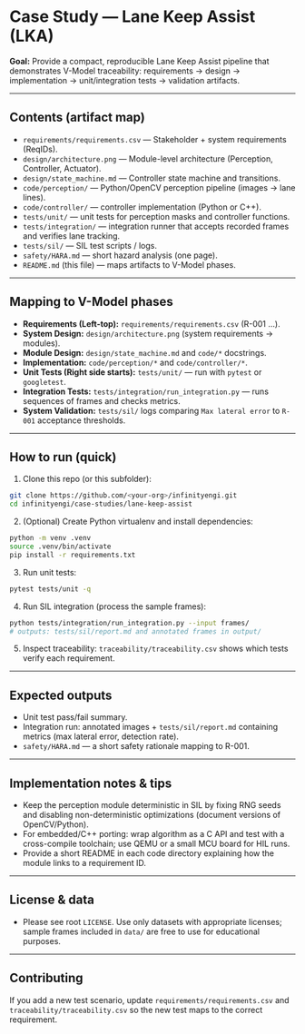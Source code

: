 # Case Study — Lane Keep Assist (LKA)

**Goal:** Provide a compact, reproducible Lane Keep Assist pipeline that demonstrates V-Model traceability: requirements → design → implementation → unit/integration tests → validation artifacts.

---

## Contents (artifact map)
- `requirements/requirements.csv` — Stakeholder + system requirements (ReqIDs).  
- `design/architecture.png` — Module-level architecture (Perception, Controller, Actuator).  
- `design/state_machine.md` — Controller state machine and transitions.  
- `code/perception/` — Python/OpenCV perception pipeline (images → lane lines).  
- `code/controller/` — controller implementation (Python or C++).  
- `tests/unit/` — unit tests for perception masks and controller functions.  
- `tests/integration/` — integration runner that accepts recorded frames and verifies lane tracking.  
- `tests/sil/` — SIL test scripts / logs.  
- `safety/HARA.md` — short hazard analysis (one page).  
- `README.md` (this file) — maps artifacts to V-Model phases.

---

## Mapping to V-Model phases
- **Requirements (Left-top):** `requirements/requirements.csv` (R-001 …).  
- **System Design:** `design/architecture.png` (system requirements → modules).  
- **Module Design:** `design/state_machine.md` and `code/*` docstrings.  
- **Implementation:** `code/perception/*` and `code/controller/*`.  
- **Unit Tests (Right side starts):** `tests/unit/` — run with `pytest` or `googletest`.  
- **Integration Tests:** `tests/integration/run_integration.py` — runs sequences of frames and checks metrics.  
- **System Validation:** `tests/sil/` logs comparing `Max lateral error` to `R-001` acceptance thresholds.

---

## How to run (quick)
1. Clone this repo (or this subfolder):
```bash
git clone https://github.com/<your-org>/infinityengi.git
cd infinityengi/case-studies/lane-keep-assist
````

2. (Optional) Create Python virtualenv and install dependencies:

```bash
python -m venv .venv
source .venv/bin/activate
pip install -r requirements.txt
```

3. Run unit tests:

```bash
pytest tests/unit -q
```

4. Run SIL integration (process the sample frames):

```bash
python tests/integration/run_integration.py --input frames/
# outputs: tests/sil/report.md and annotated frames in output/
```

5. Inspect traceability: `traceability/traceability.csv` shows which tests verify each requirement.

---

## Expected outputs

* Unit test pass/fail summary.
* Integration run: annotated images + `tests/sil/report.md` containing metrics (max lateral error, detection rate).
* `safety/HARA.md` — a short safety rationale mapping to R-001.

---

## Implementation notes & tips

* Keep the perception module deterministic in SIL by fixing RNG seeds and disabling non-deterministic optimizations (document versions of OpenCV/Python).
* For embedded/C++ porting: wrap algorithm as a C API and test with a cross-compile toolchain; use QEMU or a small MCU board for HIL runs.
* Provide a short README in each code directory explaining how the module links to a requirement ID.

---

## License & data

* Please see root `LICENSE`. Use only datasets with appropriate licenses; sample frames included in `data/` are free to use for educational purposes.

---

## Contributing

If you add a new test scenario, update `requirements/requirements.csv` and `traceability/traceability.csv` so the new test maps to the correct requirement.
